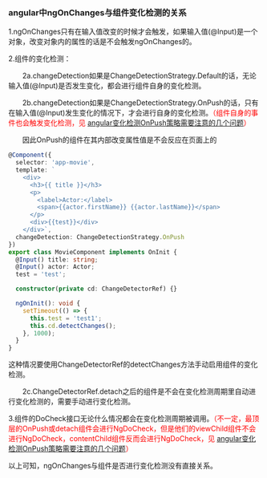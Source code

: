 ### angular中ngOnChanges与组件变化检测的关系

1.ngOnChanges只有在输入值改变的时候才会触发，如果输入值(@Input)是一个对象，改变对象内的属性的话是不会触发ngOnChanges的。

2.组件的变化检测：

　　2a.changeDetection如果是ChangeDetectionStrategy.Default的话，无论输入值(@Input)是否发生变化，都会进行组件自身的变化检测。

　　2b.changeDetection如果是ChangeDetectionStrategy.OnPush的话，只有在输入值(@Input)发生变化的情况下，才会进行自身的变化检测。<span style="color: red">（组件自身的事件也会触发变化检测，见 [angular变化检测OnPush策略需要注意的几个问题](/2021-3/angular变化检测OnPush策略需要注意的几个问题/index.md)）</span>

　　因此OnPush的组件在其内部改变属性值是不会反应在页面上的

```typescript
@Component({
  selector: 'app-movie',
  template: `
    <div>
      <h3>{{ title }}</h3>
      <p>
        <label>Actor:</label>
        <span>{{actor.firstName}} {{actor.lastName}}</span>
      </p>
      <div>{{test}}</div>
    </div>`,
  changeDetection: ChangeDetectionStrategy.OnPush
})
export class MovieComponent implements OnInit {
  @Input() title: string;
  @Input() actor: Actor;
  test = 'test';

  constructor(private cd: ChangeDetectorRef) {}

  ngOnInit(): void {
    setTimeout(() => {
      this.test = 'test1';
      this.cd.detectChanges();
    }, 1000);
  }
}
```
这种情况要使用ChangeDetectorRef的detectChanges方法手动启用组件的变化检测。

　　2c.ChangeDetectorRef.detach之后的组件是不会在变化检测周期里自动进行变化检测的，需要手动进行变化检测。

3.组件的DoCheck接口无论什么情况都会在变化检测周期被调用。<span style="color:red">（不一定，最顶层的OnPush或detach组件会进行NgDoCheck，但是他们的viewChild组件不会进行NgDoCheck，contentChild组件反而会进行NgDoCheck，见 [angular变化检测OnPush策略需要注意的几个问题](/2021-3/angular变化检测OnPush策略需要注意的几个问题/index.md)）</span>

以上可知，ngOnChanges与组件是否进行变化检测没有直接关系。
